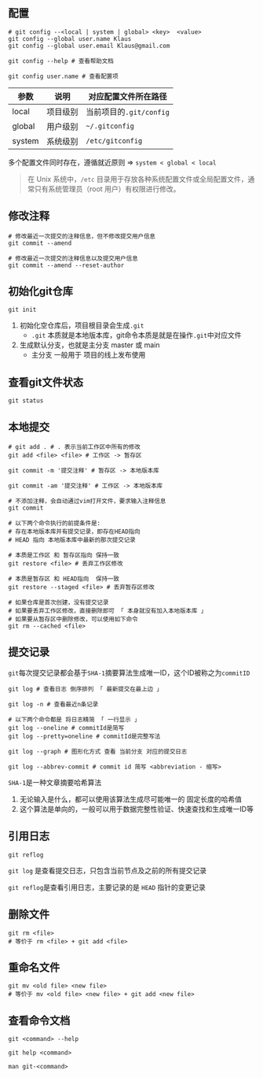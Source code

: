 ## 配置

```shell
# git config --<local | system | global> <key>  <value>
git config --global user.name Klaus
git config --global user.email Klaus@gmail.com

git config --help # 查看帮助文档

git config user.name # 查看配置项
```

| 参数   | 说明     | 对应配置文件所在路径    |
| ------ | -------- | ----------------------- |
| local  | 项目级别 | 当前项目的`.git/config` |
| global | 用户级别 | `~/.gitconfig`          |
| system | 系统级别 | `/etc/gitconfig`        |

多个配置文件同时存在，遵循就近原则  => `system < global < local`

> 在 Unix 系统中，`/etc` 目录用于存放各种系统配置文件或全局配置文件，通常只有系统管理员（root 用户）有权限进行修改。



## 修改注释

```shell
# 修改最近一次提交的注释信息，但不修改提交用户信息
git commit --amend

# 修改最近一次提交的注释信息以及提交用户信息
git commit --amend --reset-author 
```



## 初始化git仓库

```shell
git init
```

1. 初始化空仓库后，项目根目录会生成`.git` 
   + `.git` 本质就是本地版本库，git命令本质是就是在操作`.git`中对应文件
2. 生成默认分支，也就是主分支 master 或 main
   + 主分支 一般用于 项目的线上发布使用



## 查看git文件状态

```shell
git status
```



## 本地提交

```shell
# git add . # . 表示当前工作区中所有的修改
git add <file> <file> # 工作区 -> 暂存区
```

```shell
git commit -m '提交注释' # 暂存区 -> 本地版本库

git commit -am '提交注释' # 工作区 -> 本地版本库

# 不添加注释，会自动通过vim打开文件，要求输入注释信息
git commit 
```

```shell
# 以下两个命令执行的前提条件是:
# 存在本地版本库并有提交记录，即存在HEAD指向
# HEAD 指向 本地版本库中最新的那次提交记录

# 本质是工作区 和 暂存区指向 保持一致
git restore <file> # 丢弃工作区修改

# 本质是暂存区 和 HEAD指向  保持一致
git restore --staged <file> # 丢弃暂存区修改
```

```shell
# 如果仓库是首次创建，没有提交记录
# 如果要丢弃工作区修改，直接删除即可 「 本身就没有加入本地版本库 」
# 如果要从暂存区中删除修改，可以使用如下命令
git rm --cached <file>
```



## 提交记录

`git`每次提交记录都会基于`SHA-1`摘要算法生成唯一ID，这个ID被称之为`commitID`

```shell
git log # 查看日志 倒序排列 「 最新提交在最上边 」

git log -n # 查看最近n条记录

# 以下两个命令都是 将日志精简 「 一行显示 」
git log --oneline # commitId是简写 
git log --pretty=oneline # commitId是完整写法

git log --graph # 图形化方式 查看 当前分支 对应的提交日志

git log --abbrev-commit # commit id 简写 <abbreviation - 缩写>
```



`SHA-1`是一种文章摘要哈希算法

1. 无论输入是什么，都可以使用该算法生成尽可能唯一的 固定长度的哈希值
2. 这个算法是单向的，一般可以用于数据完整性验证、快速查找和生成唯一ID等



## 引用日志

```shell
git reflog
```



`git log` 是查看提交日志，只包含当前节点及之前的所有提交记录

`git reflog`是查看引用日志，主要记录的是 `HEAD` 指针的变更记录



## 删除文件

```shell
git rm <file> 
# 等价于 rm <file> + git add <file>
```



## 重命名文件

```shell
git mv <old file> <new file>
# 等价于 mv <old file> <new file> + git add <new file>
```



## 查看命令文档

```shell
git <command> --help

git help <command>

man git-<command>
```

